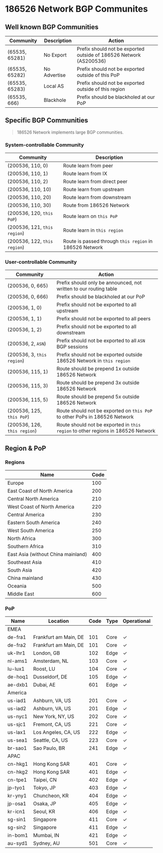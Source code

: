 # 186526 Network BGP Communites

## Well known BGP Communities

| Community      | Description  | Action                                                             |
| -------------- | ------------ | ------------------------------------------------------------------ |
| (65535, 65281) | No Export    | Prefix should not be exported outside of 186526 Network (AS200536) |
| (65535, 65282) | No Advertise | Prefix should not be exported outside of this PoP                  |
| (65535, 65283) | Local AS     | Prefix should not be exported outside of this region               |
| (65535, 666)   | Blackhole    | Prefix should be blackholed at our PoP                             |

## Specific BGP Communities

> 186526 Network implements large BGP communities.

### System-controllable Community

| Community                    | Description                                             |
| ---------------------------- | ------------------------------------------------------- |
| (200536, 110, 0)             | Route learn from peer                                   |
| (200536, 110, 1)             | Route learn from IX                                     |
| (200536, 110, 2)             | Route learn from direct peer                            |
| (200536, 110, 10)            | Route learn from upstream                               |
| (200536, 110, 20)            | Route learn from downstream                             |
| (200536, 110, 30)            | Route from 186526 Network                               |
| (200536, 120, `this PoP`)    | Route learn on `this PoP`                               |
| (200536, 121, `this region`) | Route learn in `this region`                            |
| (200536, 122, `this region`) | Route is passed through `this region` in 186526 Network |

### User-controllable Community

| Community                    | Action                                                                           |
| ---------------------------- | -------------------------------------------------------------------------------- |
| (200536, 0, 665)             | Prefix should only be announced, not written to our routing table                |
| (200536, 0, 666)             | Prefix should be blackholed at our PoP                                           |
| (200536, 1, 0)               | Prefix should not be exported to all upstream                                    |
| (200536, 1, 1)               | Prefix should not be exported to all peers                                       |
| (200536, 1, 2)               | Prefix should not be exported to all downstream                                  |
| (200536, 2, `ASN`)           | Prefix should not be exported to all `ASN` BGP sessions                          |
| (200536, 3, `this region`)   | Prefix should not be exported outside 186526 Network in `this region`            |
| (200536, 115, 1)             | Route should be prepend 1x outside 186526 Network                                |
| (200536, 115, 3)             | Route should be prepend 3x outside 186526 Network                                |
| (200536, 115, 5)             | Route should be prepend 5x outside 186526 Network                                |
| (200536, 125, `this PoP`)    | Route should not be exported on `this PoP` to other PoPs in 186526 Network       |
| (200536, 126, `this region`) | Route should not be exported in `this region` to other regions in 186526 Network |

## Region & PoP

### Regions

| Name                               | Code |
| ---------------------------------- | ---- |
| Europe                             | 100  |
| East Coast of North America        | 200  |
| Central North America              | 210  |
| West Coast of North America        | 220  |
| Central America                    | 230  |
| Eastern South America              | 240  |
| West South America                 | 250  |
| North Africa                       | 300  |
| Southern Africa                    | 310  |
| East Asia (without China mainland) | 400  |
| Southeast Asia                     | 410  |
| South Asia                         | 420  |
| China mainland                     | 430  |
| Oceania                            | 500  |
| Middle East                        | 600  |

### PoP

| Name    | Location              | Code | Type | Operational |
| ------- | --------------------- | ---- | ---- | ----------- |
| EMEA    |
| de-fra1 | Frankfurt am Main, DE | 101  | Core | ✓           |
| de-fra2 | Frankfurt am Main, DE | 101  | Core | ✓           |
| uk-lhr1 | London, GB            | 102  | Edge | ✓           |
| nl-ams1 | Amsterdam, NL         | 103  | Core | ✓           |
| lu-lux1 | Roost, LU             | 104  | Core | ✓           |
| de-hoq1 | Dusseldorf, DE        | 105  | Edge | ✓           |
| ae-dxb1 | Dubai, AE             | 601  | Edge | ✓           |
| America |
| us-iad1 | Ashburn, VA, US       | 201  | Core | ✓           |
| us-iad2 | Ashburn, VA, US       | 201  | Edge | ✓           |
| us-nyc1 | New York, NY, US      | 202  | Core | ✓           |
| us-sjc1 | Fremont, CA, US       | 221  | Core | ✓           |
| us-lax1 | Los Angeles, CA, US   | 222  | Edge | ✓           |
| us-sea1 | Seattle, CA, US       | 223  | Core | ✓           |
| br-sao1 | Sao Paulo, BR         | 241  | Edge | ✓           |
| APAC    |
| cn-hkg1 | Hong Kong SAR         | 401  | Core | ✓           |
| cn-hkg2 | Hong Kong SAR         | 401  | Edge | ✓           |
| cn-tpe1 | Taipei, CN            | 402  | Edge | ✓           |
| jp-tyo1 | Tokyo, JP             | 403  | Edge | ✓           |
| kr-yny1 | Chuncheon, KR         | 404  | Edge | ✓           |
| jp-osa1 | Osaka, JP             | 405  | Edge | ✓           |
| kr-icn1 | Seoul, KR             | 406  | Edge | ✓           |
| sg-sin1 | Singapore             | 411  | Core | ✓           |
| sg-sin2 | Singapore             | 411  | Edge | ✓           |
| in-bom1 | Mumbai, IN            | 421  | Edge | ✓           |
| au-syd1 | Sydney, AU            | 501  | Core | ✓           |

<!-- | China Mainland |
| cn-pek1        | Beijing, CN           | 431  | Core | ✓           |
| cn-pek2        | Beijing, CN           | 431  | Edge |
| cn-sjw1        | Shijiazhuang, CN      | 431  | Edge | ✓           |
| cn-ctu1        | near Chengdu, CN      | 432  | Edge | ✓           |
| cn-can1        | Guangzhou, CN         | 433  | Core | ✓           |
| cn-wuh1        | Wuhan, CN             | 434  | Core | ✓           |
| cn-wuh2        | Wuhan, CN             | 434  | Edge | 
| cn-csx1        | Changsha, CN          | 435  | Edge | ✓           |
| cn-csx2        | Changsha, CN          | 435  | Edge |
| cn-cgo1        | Zhengzhou, CN         | 437  | Edge | ✓           |
| cn-tao1        | Qingdao, CN           | 438  | Edge | ✓           | -->
